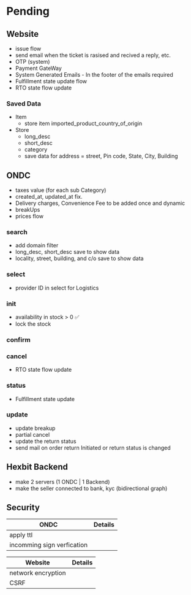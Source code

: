 # Pending

## Website

- issue flow
- send email when the ticket is rasised and recived a reply, etc.
- OTP (system)
- Payment GateWay
- System Generated Emails - In the footer of the emails required
- Fulfillment state update flow
- RTO state flow update

### Saved Data

- Item
  - store item imported_product_country_of_origin
- Store
  - long_desc
  - short_desc
  - category
  - save data for address = street, Pin code, State, City, Building

## ONDC

- taxes value (for each sub Category)
- created_at, updated_at fix.
- Delivery charges, Convenience Fee to be added once and dynamic
- breakUps
- prices flow

### search

- add domain filter
- long_desc, short_desc save to show data
- locality, street, building, and c/o save to show data

### select

- provider ID in select for Logistics

### init

- availability in stock > 0 ✅
- lock the stock

### confirm

### cancel

- RTO state flow update

### status

- Fulfillment state update

### update

- update breakup
- partial cancel
- update the return status
- send mail on order return Initiated or return status is changed

## Hexbit Backend

- make 2 servers (1 ONDC | 1 Backend)
- make the seller connected to bank, kyc (bidirectional graph)

## Security

| ONDC                       | Details |
| -------------------------- | ------- |
| apply ttl                  |         |
| incomming sign verfication |         |

| Website            | Details |
| ------------------ | ------- |
| network encryption |         |
| CSRF               |         |
